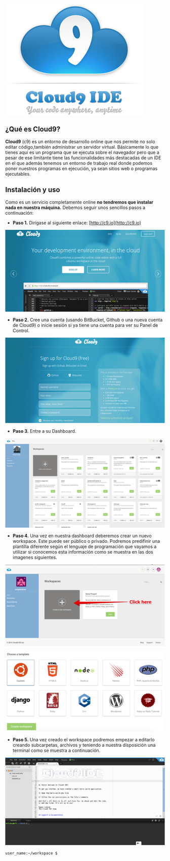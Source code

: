 ![](imagenes/inicio.png)



## ¿Qué es Cloud9?
**Cloud9** (c9) es un entorno de desarrollo online que nos permite no solo editar código,también administrar un servidor virtual. Básicamente lo que tienes aquí es un programa que se ejecuta sobre el navegador pero que a pesar de ese limitante tiene las funcionalidades más destacadas de un IDE en el que además tenemos un entorno de trabajo real donde podemos poner nuestros programas en ejecución, ya sean sitios web o programas ejecutables.

## Instalación y uso
Como es un servicio completamente online **no tendremos que instalar nada en nuestra máquina.**
Debemos seguir unos sencillos pasos a continuación:
* **Paso 1.** Dirígase al siguiente enlace: [http://c9.io](http://c9.io)

![](imagenes/paso1.png)
* **Paso 2.** Cree una cuenta (usando BitBucket, Github o una nueva cuenta de Cloud9) o inicie sesión si ya tiene una cuenta para ver su Panel de Control.

![](imagenes/paso2.png)

* **Paso 3.** Entre a su Dashboard.

![](imagenes/paso3.png)

* **Paso 4.** Una vez en nuestra dashboard deberemos crear un nuevo workspace. Este puede ser público o privado. Podremos predifinir una plantilla diferente según el lenguaje de programación que vayamos a utilizar si conocemos esta información como se muestra en las dos imagenes siguientes.

![](imagenes/paso4.png)

![](imagenes/paso4-2.png)

* **Paso 5.** Una vez creado el workspace podremos empezar a editarlo creando subcarpetas, archivos y teniendo a nuestra disposición una terminal como se muestra a continuación.

![](imagenes/paso5.png)

```
user_name:~/workspace $ 
```
